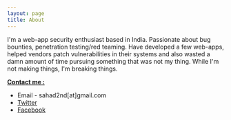 ```yaml
---
layout: page
title: About
---
```



I'm a web-app security enthusiast based in India. Passionate about bug bounties, penetration testing/red teaming. Have developed a few web-apps, helped vendors patch vulnerabilities in their systems and also wasted a damn amount of time pursuing something that was not my thing. While I'm not making things, I'm breaking things.


<b><u>Contact me :</u></b>

* Email - sahad2nd[at]gmail.com
* [Twitter](https://twitter.com/sahad_nk/)
* [Facebook](https://facebook.com/sahad.nk.nk/)


